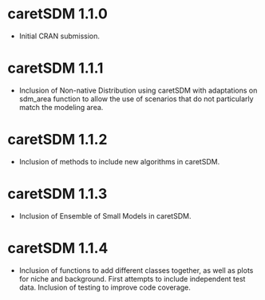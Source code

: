 # caretSDM 1.1.0

-   Initial CRAN submission.

# caretSDM 1.1.1

-   Inclusion of Non-native Distribution using caretSDM with adaptations on sdm_area function to allow the use of scenarios that do not particularly match the modeling area.

# caretSDM 1.1.2

-   Inclusion of methods to include new algorithms in caretSDM.

# caretSDM 1.1.3

-   Inclusion of Ensemble of Small Models in caretSDM.

# caretSDM 1.1.4

-   Inclusion of functions to add different classes together, as well as plots for niche and background. First attempts to include independent test data. Inclusion of testing to improve code coverage.

